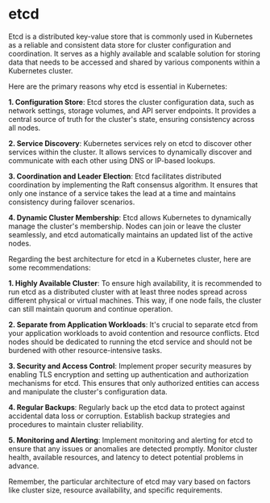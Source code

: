 # etcd
Etcd is a distributed key-value store that is commonly used in Kubernetes as a reliable and consistent data store for cluster configuration and coordination. It serves as a highly available and scalable solution for storing data that needs to be accessed and shared by various components within a Kubernetes cluster.

Here are the primary reasons why etcd is essential in Kubernetes:

**1. Configuration Store**: Etcd stores the cluster configuration data, such as network settings, storage volumes, and API server endpoints. It provides a central source of truth for the cluster's state, ensuring consistency across all nodes.

**2. Service Discovery**: Kubernetes services rely on etcd to discover other services within the cluster. It allows services to dynamically discover and communicate with each other using DNS or IP-based lookups.

**3. Coordination and Leader Election**: Etcd facilitates distributed coordination by implementing the Raft consensus algorithm. It ensures that only one instance of a service takes the lead at a time and maintains consistency during failover scenarios.

**4. Dynamic Cluster Membership**: Etcd allows Kubernetes to dynamically manage the cluster's membership. Nodes can join or leave the cluster seamlessly, and etcd automatically maintains an updated list of the active nodes.

Regarding the best architecture for etcd in a Kubernetes cluster, here are some recommendations:

**1. Highly Available Cluster**: To ensure high availability, it is recommended to run etcd as a distributed cluster with at least three nodes spread across different physical or virtual machines. This way, if one node fails, the cluster can still maintain quorum and continue operation.

**2. Separate from Application Workloads**: It's crucial to separate etcd from your application workloads to avoid contention and resource conflicts. Etcd nodes should be dedicated to running the etcd service and should not be burdened with other resource-intensive tasks.

**3. Security and Access Control**: Implement proper security measures by enabling TLS encryption and setting up authentication and authorization mechanisms for etcd. This ensures that only authorized entities can access and manipulate the cluster's configuration data.

**4. Regular Backups**: Regularly back up the etcd data to protect against accidental data loss or corruption. Establish backup strategies and procedures to maintain cluster reliability.

**5. Monitoring and Alerting**: Implement monitoring and alerting for etcd to ensure that any issues or anomalies are detected promptly. Monitor cluster health, available resources, and latency to detect potential problems in advance.

Remember, the particular architecture of etcd may vary based on factors like cluster size, resource availability, and specific requirements. 


